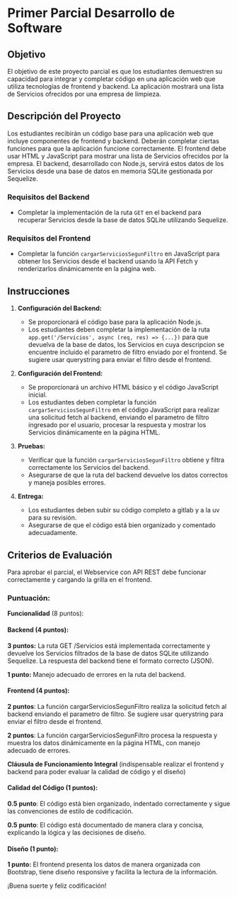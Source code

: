 # Primer Parcial Desarrollo de Software

## Objetivo
El objetivo de este proyecto parcial es que los estudiantes demuestren su capacidad para integrar y completar código en una aplicación web que utiliza tecnologías de frontend y backend. La aplicación mostrará una lista de Servicios ofrecidos por una empresa de limpieza.

## Descripción del Proyecto
Los estudiantes recibirán un código base para una aplicación web que incluye componentes de frontend y backend. Deberán completar ciertas funciones para que la aplicación funcione correctamente. El frontend debe usar HTML y JavaScript para mostrar una lista de Servicios ofrecidos por la empresa. El backend, desarrollado con Node.js, servirá estos datos de los Servicios desde una base de datos en memoria SQLite gestionada por Sequelize.

### Requisitos del Backend
- Completar la implementación de la ruta `GET` en el backend para recuperar Servicios desde la base de datos SQLite utilizando Sequelize.

### Requisitos del Frontend
- Completar la función `cargarServiciosSegunFiltro` en JavaScript para obtener los Servicios desde el backend usando la API Fetch y renderizarlos dinámicamente en la página web.

## Instrucciones
1. **Configuración del Backend:**
   - Se proporcionará el código base para la aplicación Node.js.
   - Los estudiantes deben completar la implementación de la ruta `app.get('/Servicios', async (req, res) => {...})` para que devuelva de la base de datos, los Servicios en cuya descripcion se encuentre incluido el parametro de filtro enviado por el frontend. Se sugiere usar querystring para enviar el filtro desde el frontend.

2. **Configuración del Frontend:**
   - Se proporcionará un archivo HTML básico y el código JavaScript inicial.
   - Los estudiantes deben completar la función `cargarServiciosSegunFiltro` en el código JavaScript para realizar una solicitud fetch al backend, enviando el parametro de filtro ingresado por el usuario, procesar la respuesta y mostrar los Servicios dinámicamente en la página HTML.

3. **Pruebas:**
   - Verificar que la función `cargarServiciosSegunFiltro` obtiene y filtra correctamente los Servicios del backend.
   - Asegurarse de que la ruta del backend devuelve los datos correctos y maneja posibles errores.

4. **Entrega:**
   - Los estudiantes deben subir su código completo a gitlab y a la uv para su revisión.
   - Asegurarse de que el código está bien organizado y comentado adecuadamente.

## Criterios de Evaluación

Para aprobar el parcial, el Webservice con API REST debe funcionar correctamente y cargando la grilla en el frontend.

### Puntuación:

**Funcionalidad** (8 puntos):

#### Backend (4 puntos):


**3 puntos:** La ruta GET /Servicios está implementada correctamente y devuelve los Servicios filtrados de la base de datos SQLite utilizando Sequelize. La respuesta del backend tiene el formato correcto (JSON).

**1 punto:** Manejo adecuado de errores en la ruta del backend.

#### Frontend (4 puntos):

**2 puntos**: La función cargarServiciosSegunFiltro realiza la solicitud fetch al backend enviando el parametro de filtro. Se sugiere usar querystring para enviar el filtro desde el frontend.

**2 puntos**: La función cargarServiciosSegunFiltro procesa la respuesta y muestra los datos dinámicamente en la página HTML, con manejo adecuado de errores.

**Cláusula de Funcionamiento Integral** (indispensable realizar el frontend y backend para poder evaluar la calidad de código y el diseño)

#### Calidad del Código (1 puntos):

**0.5 punto**: El código está bien organizado, indentado correctamente y sigue las convenciones de estilo de codificación.

**0.5 punto**: El código está documentado de manera clara y concisa, explicando la lógica y las decisiones de diseño.

#### Diseño (1 punto):

**1 punto:** El frontend presenta los datos de manera organizada con Bootstrap, tiene diseño responsive y facilita la lectura de la información.

¡Buena suerte y feliz codificación!
